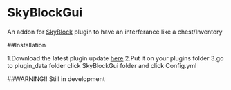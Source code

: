 # SkyBlockGui
An addon for [SkyBlock](https://poggit.pmmp.io/p/SkyBlock) plugin to have an interferance like a chest/Inventory

##Installation

1.Download the latest plugin update [here](https://poggit.pmmp.io/ci/BLAST1718/SkyBlockGui/SkyBlockGui)
2.Put it on your plugins folder
3.go to plugin_data folder click SkyBlockGui folder and click Config.yml

##WARNING!! 
Still in development
